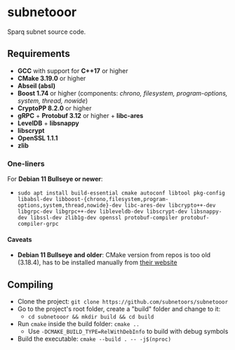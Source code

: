 # subnetooor

Sparq subnet source code.

## Requirements
* **GCC** with support for **C++17** or higher
* **CMake 3.19.0** or higher
* **Abseil (absl)**
* **Boost 1.74** or higher (components: *chrono, filesystem, program-options, system, thread, nowide*)
* **CryptoPP 8.2.0** or higher
* **gRPC** + **Protobuf 3.12** or higher + **libc-ares**
* **LevelDB** + **libsnappy**
* **libscrypt**
* **OpenSSL 1.1.1**
* **zlib**

### One-liners

For **Debian 11 Bullseye or newer**:
* `sudo apt install build-essential cmake autoconf libtool pkg-config libabsl-dev libboost-{chrono,filesystem,program-options,system,thread,nowide}-dev libc-ares-dev libcrypto++-dev libgrpc-dev libgrpc++-dev libleveldb-dev libscrypt-dev libsnappy-dev libssl-dev zlib1g-dev openssl protobuf-compiler protobuf-compiler-grpc`

#### Caveats

* **Debian 11 Bullseye and older**: CMake version from repos is too old (3.18.4), has to be installed manually from [their website](https://cmake.org/download)

## Compiling
* Clone the project: `git clone https://github.com/subnetoors/subnetooor`
* Go to the project's root folder, create a "build" folder and change to it:
  * `cd subnetooor && mkdir build && cd build`
* Run `cmake` inside the build folder: `cmake ..`
  * Use `-DCMAKE_BUILD_TYPE=RelWithDebInfo` to build with debug symbols
* Build the executable: `cmake --build . -- -j$(nproc)`

